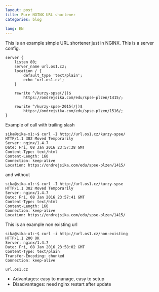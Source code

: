 ```yaml
---
layout: post
title: Pure NGINX URL shortener
categories: blog

lang: EN
---
```


This is an example simple URL shortener just in NGINX. This is a server config.

    server {
        listen 80;
        server_name url.os1.cz;
        location / {
            default_type 'text/plain';
            echo 'url.os1.cz';
        }

        rewrite ^/kurzy-spse(/|)$
            https://ondrejsika.com/edu/spse-plzen/1415/;

        rewrite ^/kurzy-spse-2015(/|)$
            https://ondrejsika.com/edu/spse-plzen/1516/;
    }

Example of call with trailing slash

    sika@sika-x1:~$ curl -I http://url.os1.cz/kurzy-spse/
    HTTP/1.1 302 Moved Temporarily
    Server: nginx/1.4.7
    Date: Fri, 08 Jan 2016 23:57:38 GMT
    Content-Type: text/html
    Content-Length: 160
    Connection: keep-alive
    Location: https://ondrejsika.com/edu/spse-plzen/1415/

and without

    sika@sika-x1:~$ curl -I http://url.os1.cz/kurzy-spse
    HTTP/1.1 302 Moved Temporarily
    Server: nginx/1.4.7
    Date: Fri, 08 Jan 2016 23:57:41 GMT
    Content-Type: text/html
    Content-Length: 160
    Connection: keep-alive
    Location: https://ondrejsika.com/edu/spse-plzen/1415/

This is an example non existing url

    sika@sika-x1:~$ curl -i http://url.os1.cz/non-existing
    HTTP/1.1 200 OK
    Server: nginx/1.4.7
    Date: Fri, 08 Jan 2016 23:58:02 GMT
    Content-Type: text/plain
    Transfer-Encoding: chunked
    Connection: keep-alive

    url.os1.cz

- Advantages: easy to manage, easy to setup
- Disadvantages: need nginx restart after update

